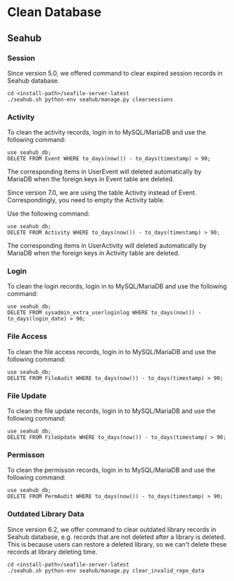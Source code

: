 # Clean Database

## Seahub

### Session

Since version 5.0, we offered command to clear expired session records in Seahub database.

```
cd <install-path>/seafile-server-latest
./seahub.sh python-env seahub/manage.py clearsessions

```

### Activity

To clean the activity records, login in to MySQL/MariaDB and use the following command:

```
use seahub_db;
DELETE FROM Event WHERE to_days(now()) - to_days(timestamp) > 90;

```

The corresponding items in UserEvent will deleted automatically by MariaDB when the foreign keys in Event table are deleted.

Since version 7.0, we are using the table Activity instead of Event. Correspondingly, you need to empty the Activity table. 

Use the following command:

```
use seahub_db;
DELETE FROM Activity WHERE to_days(now()) - to_days(timestamp) > 90;

```

The corresponding items in UserActivity will deleted automatically by MariaDB when the foreign keys in Activity table are deleted.

### Login

To clean the login records, login in to MySQL/MariaDB and use the following command:

```
use seahub_db;
DELETE FROM sysadmin_extra_userloginlog WHERE to_days(now()) - to_days(login_date) > 90;

```

### File Access

To clean the file access records, login in to MySQL/MariaDB and use the following command:

```
use seahub_db;
DELETE FROM FileAudit WHERE to_days(now()) - to_days(timestamp) > 90;

```

### File Update

To clean the file update records, login in to MySQL/MariaDB and use the following command:

```
use seahub_db;
DELETE FROM FileUpdate WHERE to_days(now()) - to_days(timestamp) > 90;

```

### Permisson

To clean the permisson records, login in to MySQL/MariaDB and use the following command:

```
use seahub_db;
DELETE FROM PermAudit WHERE to_days(now()) - to_days(timestamp) > 90;

```

### Outdated Library Data

Since version 6.2, we offer command to clear outdated library records in Seahub database,
e.g. records that are not deleted after a library is deleted. This is because users can restore a deleted library, so we can't delete these records at library deleting time.

```
cd <install-path>/seafile-server-latest
./seahub.sh python-env seahub/manage.py clear_invalid_repo_data

```


